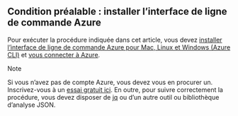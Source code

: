 ## <a name="prerequisite-install-the-azure-cli"></a>Condition préalable : installer l’interface de ligne de commande Azure
Pour exécuter la procédure indiquée dans cet article, vous devez [installer l’interface de ligne de commande Azure pour Mac, Linux et Windows (Azure CLI)](../articles/cli-install-nodejs.md) et [vous connecter à Azure](/cli/azure/authenticate-azure-cli). 

> [!NOTE]
> Si vous n’avez pas de compte Azure, vous devez vous en procurer un. Inscrivez-vous à un [essai gratuit ici](../articles/active-directory/fundamentals/sign-up-organization.md). En outre, pour suivre correctement la procédure, vous devez disposer de [jq](https://stedolan.github.io/jq/) ou d’un autre outil ou bibliothèque d’analyse JSON.
> 
> 

